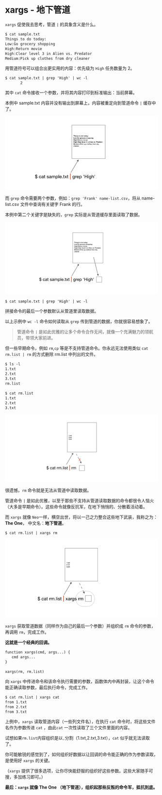 # xargs - 地下管道


`xargs` 促使我去思考，管道 `|` 的具象含义是什么。

```
$ cat sample.txt
Things to do today:
Low:Go grocery shopping
High:Return movie
High:Clear level 3 in Alien vs. Predator
Medium:Pick up clothes from dry cleaner
```
用管道符号可以组合出更实用的内容：优先级为 `High` 任务数量为 2。

```
$ cat sample.txt | grep 'High' | wc -l
       2
```


其中 `cat` 命令接收一个参数，并将其内容打印到标准输出：当前屏幕。

本例中 sample.txt 内容并没有输出到屏幕上，内容被重定向到管道命令 `|` 缓存中了。

![](xargs-1.png)


而 `grep` 命令需要两个参数，例如：`grep 'Frank' name-list.csv`，将从 name-list.csv 文件中查询有关键字 Frank 的行。

本例中第二个关键字是缺失的，`grep` 实际是从管道缓存里面读取了数据。

![](xargs-2.png)

```
$ cat sample.txt | grep 'High' | wc -l 
```

拼接命令的最后一个参数默认从管道里读取数据。

以上示例中 `wc -l` 命令如何读取从 `grep` 传到管道的数据，你就很容易想象了。

> 管道命令 `|` 是如此优雅的让多个命令合作无间，就像一个充满魅力的领航员，带领大家前进。 


但一些早期命令，例如 `rm`,`cp` 等是不支持管道命令。你永远无法使用类似 `cat rm.list | rm` 的方式删除 rm.list 中列出的文件。

```
$ ls -l
1.txt                                         
2.txt
3.txt
rm.list

$ cat rm.list
1.txt
2.txt
3.txt
```

![](xargs-3.png)

很遗憾，`rm` 命令就是无法从管道中读取数据。

管道命令 `|` 是如此优雅，以至于那些不支持从管道读取数据的命令都很令人恼火（大多是早期命令）。这些命令就像反抗军，在地下悄悄的、分散着活动着。

而 `xargs` 就像 `Neo`一样，横空出世，将以一己之力整合这些地下武装，我称之为：**The One**， 中文名：**地下管道**。


```
$ cat rm.list | xargs rm
```

![](xargs-4.png)

`xargs` 获取管道数据（同样作为自己的最后一个参数）并组织成 `rm` 命令的参数，再调用 `rm`，完成工作。

**这就是一个经典的回调。**

```
function xargs(cmd, args...) {
   cmd args...
}

xargs(rm, rm.list)
```

向 `xargs` 中传进命令和该命令执行需要的参数，函数体内中再封装，让这个命令能正确读取参数，最后执行命令，完成工作。

```
$ cat rm.list | xargs cat
from 1.txt
from 2.txt
from 3.txt
```

上例中，`xargs` 读取管道内容（一些列文件名），在执行 `cat` 命令时，将这些文件名作为参数传进 `cat` ，由此`cat` 一次性读取了三个文件里面的内容。

试想如果`rm.list`内容组织是以`,`分割（1.txt,2.txt,3.txt），`cat` 似乎就无法读取了。

你可能敏锐的感觉到了，如何组织好数据以让回调的命令能正确的作为参数读取，是使用好 `xargs` 的关键。

（`xargs` 提供了很多选项，让你尽快能舒服的组织好这些参数。这些大家随手可搜，多加练习即可。）

**最后：`xargs` 就像 The One （地下管道），组织起那些反叛的命令军，抵抗到底。**

